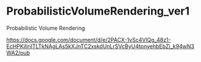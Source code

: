 # ProbabilisticVolumeRendering_ver1
Probabilistic Volume Rendering

https://docs.google.com/document/d/e/2PACX-1vSc4VlQg_48z1-EcHPKjliriITLTkNAgLAs5kXJnTC2xskdUnLrSVcByU4tpnyehbEbZj_k94wN3WA2/pub
